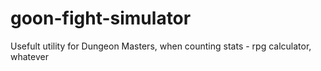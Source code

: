 # goon-fight-simulator
Usefult utility for Dungeon Masters, when counting stats - rpg calculator, whatever
